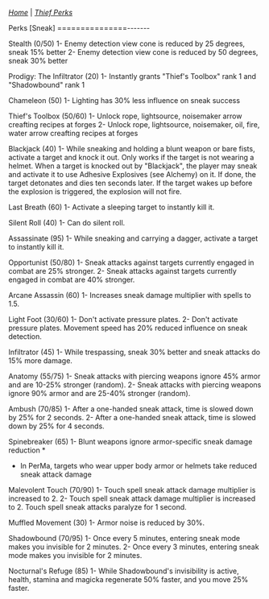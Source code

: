 _[Home](../)_ |
_[Thief Perks](../thief)_

Perks [Sneak]
===============-------

Stealth (0/50)
1- Enemy detection view cone is reduced by 25 degrees, sneak 15% better
2- Enemy detection view cone is reduced by 50 degrees, sneak 30% better

Prodigy: The Infiltrator (20)
1- Instantly grants "Thief's Toolbox" rank 1 and "Shadowbound" rank 1

Chameleon (50)
1- Lighting has 30% less influence on sneak success

Thief's Toolbox (50/60)
1- Unlock rope, lightsource, noisemaker arrow creafting recipes at forges
2- Unlock rope, lightsource, noisemaker, oil, fire, water arrow creafting recipes at forges

Blackjack (40)
1- While sneaking and holding a blunt weapon or bare fists, activate a target and knock it out. Only works if the target is not wearing a helmet. When a target is knocked out by "Blackjack", the player may sneak and activate it to use Adhesive Explosives (see Alchemy) on it. If done, the target detonates and dies ten seconds later. If the target wakes up before the explosion is triggered, the explosion will not fire.

Last Breath (60)
1- Activate a sleeping target to instantly kill it.

Silent Roll (40)
1- Can do silent roll.

Assassinate (95)
1- While sneaking and carrying a dagger, activate a target to instantly kill it.

Opportunist (50/80)
1- Sneak attacks against targets currently engaged in combat are 25% stronger.
2- Sneak attacks against targets currently engaged in combat are 40% stronger.

Arcane Assassin (60)
1- Increases sneak damage multiplier with spells to 1.5.

Light Foot (30/60)
1- Don't activate pressure plates.
2- Don't activate pressure plates. Movement speed has 20% reduced influence on sneak detection.

Infiltrator (45)
1- While trespassing, sneak 30% better and sneak attacks do 15% more damage.

Anatomy (55/75)
1- Sneak attacks with piercing weapons ignore 45% armor and are 10-25% stronger (random).
2- Sneak attacks with piercing weapons ignore 90% armor and are 25-40% stronger (random).

Ambush (70/85)
1- After a one-handed sneak attack, time is slowed down by 25% for 2 seconds.
2- After a one-handed sneak attack, time is slowed down by 25% for 4 seconds.

Spinebreaker (65)
1- Blunt weapons ignore armor-specific sneak damage reduction *

* In PerMa, targets who wear upper body armor or helmets take reduced sneak attack damage

Malevolent Touch (70/90)
1- Touch spell sneak attack damage multiplier is increased to 2.
2- Touch spell sneak attack damage multiplier is increased to 2. Touch spell sneak attacks paralyze for 1 second.

Muffled Movement (30)
1- Armor noise is reduced by 30%.

Shadowbound (70/95)
1- Once every 5 minutes, entering sneak mode makes you invisible for 2 minutes.
2- Once every 3 minutes, entering sneak mode makes you invisible for 2 minutes.

Nocturnal's Refuge (85)
1- While Shadowbound's invisibility is active, health, stamina and magicka regenerate 50% faster, and you move 25% faster.